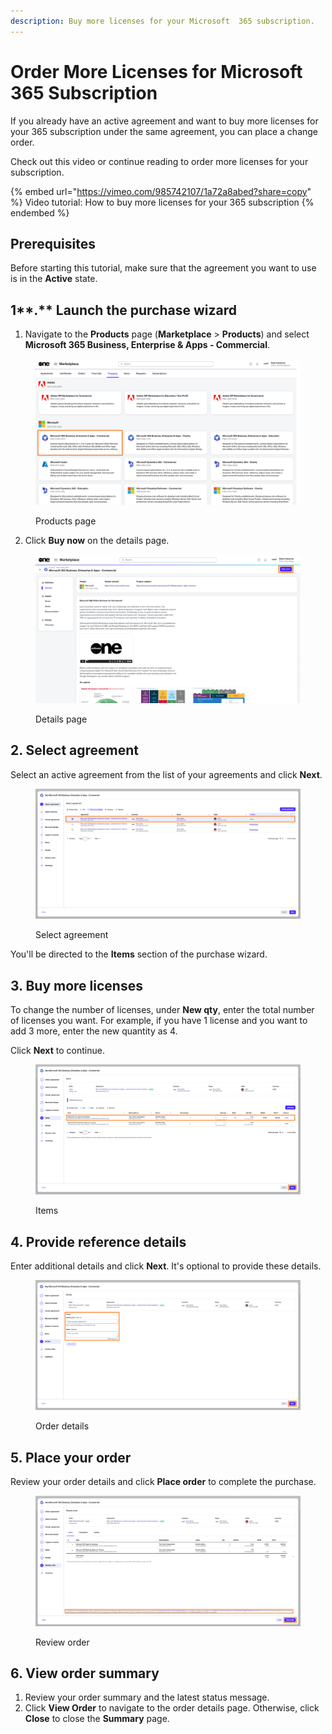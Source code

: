 ```yaml
---
description: Buy more licenses for your Microsoft  365 subscription.
---
```


# Order More Licenses for Microsoft 365 Subscription

If you already have an active agreement and want to buy more licenses for your 365 subscription under the same agreement, you can place a change order.&#x20;

Check out this video or continue reading to order more licenses for your subscription.

{% embed url="https://vimeo.com/985742107/1a72a8abed?share=copy" %}
Video tutorial: How to buy more licenses for your 365 subscription
{% endembed %}

## Prerequisites

Before starting this tutorial, make sure that the agreement you want to use is in the **Active** state.

## 1**.** Launch the purchase wizard <a href="#id-1.-launch-the-purchase-wizard" id="id-1.-launch-the-purchase-wizard"></a>

1. Navigate to the **Products** page (**Marketplace** > **Products**) and select **Microsoft 365 Business, Enterprise & Apps - Commercial**.

<figure><img src="../../../.gitbook/assets/MS365.png" alt=""><figcaption><p>Products page</p></figcaption></figure>

2. Click **Buy now** on the details page.

<figure><img src="../../../.gitbook/assets/MS365BuyNow.png" alt=""><figcaption><p>Details page</p></figcaption></figure>

## 2. Select agreement

Select an active agreement from the list of your agreements and click **Next**.&#x20;

<figure><img src="../../../.gitbook/assets/MS365-Agreement (1).png" alt=""><figcaption><p>Select agreement</p></figcaption></figure>

You'll be directed to the **Items** section of the purchase wizard.

## 3. Buy more licenses <a href="#id-3.-add-new-items" id="id-3.-add-new-items"></a>

To change the number of licenses, under **New qty**, enter the total number of licenses you want. For example, if you have 1 license and you want to add 3 more, enter the new quantity as 4.

Click **Next** to continue.&#x20;

<figure><img src="../../../.gitbook/assets/365Items.png" alt=""><figcaption><p>Items </p></figcaption></figure>

## 4. Provide reference details

Enter additional details and click **Next**. It's optional to provide these details.

<figure><img src="../../../.gitbook/assets/365Details.png" alt=""><figcaption><p>Order details</p></figcaption></figure>

## 5. Place your order <a href="#id-5.-place-your-order" id="id-5.-place-your-order"></a>

Review your order details and click **Place order** to complete the purchase.

<figure><img src="../../../.gitbook/assets/365ReviewOrder.png" alt=""><figcaption><p>Review order</p></figcaption></figure>

## 6. View order summary <a href="#id-6.-view-order-summary" id="id-6.-view-order-summary"></a>

1. Review your order summary and the latest status message.
2. Click **View Order** to navigate to the order details page. Otherwise, click **Close** to close the **Summary** page.
